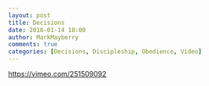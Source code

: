 ```yaml
---
layout: post
title: Decisions
date: 2018-01-14 18:00
author: MarkMayberry
comments: true
categories: [Decisions, Discipleship, Obedience, Video]
---
```

https://vimeo.com/251509092
